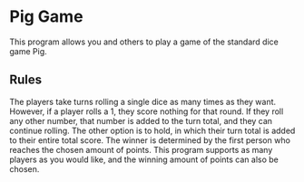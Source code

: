 # Pig Game

This program allows you and others to play a game of the standard dice game Pig.

## Rules

The players take turns rolling a single dice as many times as they want. However, if a player rolls a 1, they score nothing for that round. If they roll any other number, that number is added to the turn total, and they can continue rolling. The other option is to hold, in which their turn total is added to their entire total score. The winner is determined by the first person who reaches the chosen amount of points. This program supports as many players as you would like, and the winning amount of points can also be chosen.
